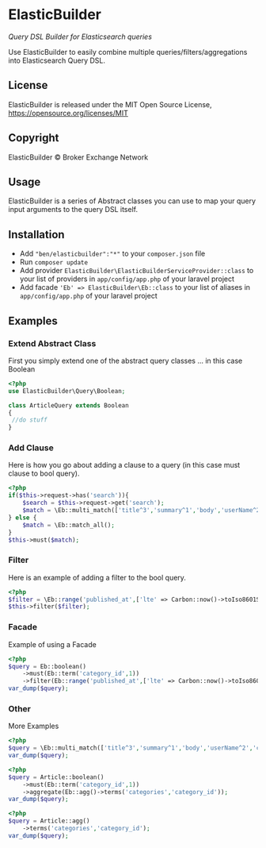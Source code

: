 # ElasticBuilder

_Query DSL Builder for Elasticsearch queries_

Use ElasticBuilder to easily combine multiple queries/filters/aggregations into Elasticsearch Query DSL.

## License

ElasticBuilder is released under the MIT Open Source License, <https://opensource.org/licenses/MIT>

## Copyright

ElasticBuilder &copy; Broker Exchange Network

## Usage 

ElasticBuilder is a series of Abstract classes you can use to map your query input arguments to the query DSL itself.

## Installation


* Add ```"ben/elasticbuilder":"*"``` to your `composer.json` file
* Run `composer update`
* Add provider `ElasticBuilder\ElasticBuilderServiceProvider::class` to your list of providers in `app/config/app.php` of your laravel project
* Add facade `'Eb' => ElasticBuilder\Eb::class` to your list of aliases in `app/config/app.php` of your laravel project


## Examples

### Extend Abstract Class

First you simply extend one of the abstract query classes ... in this case Boolean

```php
<?php
use ElasticBuilder\Query\Boolean;

class ArticleQuery extends Boolean
{
 //do stuff
}
```

### Add Clause

Here is how you go about adding a clause to a query (in this case must clause to bool query).

```php
<?php
if($this->request->has('search')){
    $search = $this->request->get('search');
    $match = \Eb::multi_match(['title^3','summary^1','body','userName^2','categoryName^2','tag_string^1'],$search,'and','cross_fields');
} else {
    $match = \Eb::match_all();
}
$this->must($match);
```

### Filter

Here is an example of adding a filter to the bool query.

```php
<?php
$filter = \Eb::range('published_at',['lte' => Carbon::now()->toIso8601String()]);
$this->filter($filter);
```

### Facade

Example of using a Facade

```php
<?php
$query = Eb::boolean()
    ->must(Eb::term('category_id',1))
    ->filter(Eb::range('published_at',['lte' => Carbon::now()->toIso8601String(),'gte' => Carbon::now()->subDay(10)->toIso8601String()]));
var_dump($query);
```

### Other

More Examples

```php
<?php
$query = \Eb::multi_match(['title^3','summary^1','body','userName^2','categoryName^2','tag_string^1'],'lorim ipsum','and','cross_fields');
var_dump($query);
```

```php
<?php
$query = Article::boolean()
    ->must(Eb::term('category_id',1))
    ->aggregate(Eb::agg()->terms('categories','category_id'));
var_dump($query);
```

```php
<?php
$query = Article::agg()
    ->terms('categories','category_id');
var_dump($query);

```
